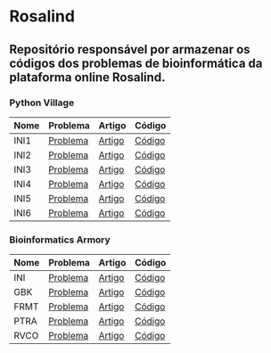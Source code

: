 # Rosalind

## Repositório responsável por armazenar os códigos dos problemas de bioinformática da plataforma online Rosalind.

### Python Village
|Nome|Problema|Artigo|Código|
|-|-|-|-|
|INI1|[Problema](https://rosalind.info/problems/ini1/)|[Artigo](https://www.linkedin.com/pulse/rosalind-01-primeiro-passo-para-bioinform%2525C3%2525A1tica-trevisan-linhares-vfuqf)|[Código](https://github.com/GTL98/Rosalind/blob/main/Python%20Village/INI1/INI1.py)|
|INI2|[Problema](https://rosalind.info/problems/ini2/)|[Artigo](https://www.linkedin.com/pulse/rosalind-02-c%C3%A1lculo-da-hipotenusa-guilherme-trevisan-linhares-2ajtf/)|[Código](https://github.com/GTL98/Rosalind/blob/main/Python%20Village/INI2/INI2.py)|
|INI3|[Problema](https://rosalind.info/problems/ini3/)|[Artigo]()|[Código](https://github.com/GTL98/Rosalind/blob/main/Python%20Village/INI3/INI3.py)|
|INI4|[Problema](https://rosalind.info/problems/ini4/)|[Artigo]()|[Código](https://github.com/GTL98/Rosalind/blob/main/Python%20Village/INI4/INI4.py)|
|INI5|[Problema](https://rosalind.info/problems/ini5/)|[Artigo]()|[Código](https://github.com/GTL98/Rosalind/blob/main/Python%20Village/INI5/INI5.py)|
|INI6|[Problema](https://rosalind.info/problems/ini6/)|[Artigo]()|[Código](https://github.com/GTL98/Rosalind/blob/main/Python%20Village/INI6/INI6.py)|

### Bioinformatics Armory
|Nome|Problema|Artigo|Código|
|-|-|-|-|
|INI|[Problema](https://rosalind.info/problems/ini/)|[Artigo]()|[Código](https://github.com/GTL98/Rosalind/blob/main/Bioinformatics%20Armory/INI/INI.py)|
|GBK|[Problema](https://rosalind.info/problems/gbk/)|[Artigo]()|[Código](https://github.com/GTL98/Rosalind/blob/main/Bioinformatics%20Armory/GBK/GBK.py)|
|FRMT|[Problema](https://rosalind.info/problems/frmt/)|[Artigo]()|[Código](https://github.com/GTL98/Rosalind/blob/main/Bioinformatics%20Armory/FRMT/FRMT.py)|
|PTRA|[Problema](https://rosalind.info/problems/ptra/)|[Artigo]()|[Código](https://github.com/GTL98/Rosalind/blob/main/Bioinformatics%20Armory/PTRA/PTRA.py)|
|RVCO|[Problema](https://rosalind.info/problems/rvco/)|[Artigo]()|[Código](https://github.com/GTL98/Rosalind/blob/main/Bioinformatics%20Armory/RVCO/RVCO.py)|
